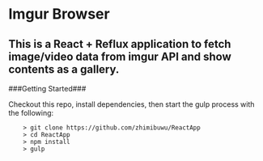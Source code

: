 Imgur Browser
====
This is a React + Reflux application to fetch image/video data from imgur API and show contents as a gallery.
---

###Getting Started###

Checkout this repo, install dependencies, then start the gulp process with the following:

```
	> git clone https://github.com/zhimibuwu/ReactApp
	> cd ReactApp
	> npm install
	> gulp
```
